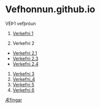 # Vefhonnun.github.io
VEÞ1 vefþróun

1. [Verkefni 1](Verkefni_1)

1. Verkefni 2
  * [Verkefni 2.1](Verkefni_2/verkefni-2.1)
  * [Verkefni 2.3](Verkefni_2/verkefni-23)
  * [Verkefni 2.4](Verkefni_2/verkefni-24)
 1. [Verkefni 3](Verkefni_3)
 1. [Verkefni_4](Verkefni_4)
 1. [Verkefni 5](Verkefni_5)
 1. [Verkefni 6](Verkefni_6)

[Æfingar](Æfingar)
